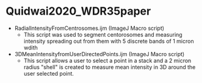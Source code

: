 # Quidwai2020_WDR35paper

  * RadialIntensityFromCentrosomes.ijm (ImageJ Macro script)
      - This script was used to segment centorosomes and measuring intensity spreading out from them with 5 discrete bands of 1 micron wdith
  * 3DMeanIntensityfromUserDirectedPoints.ijm (ImageJ Macro script)
      - This script allows a user to select a point in a stack and a 2 micron radius "shell" is created to measure mean intensity in 3D around the user selected point.
